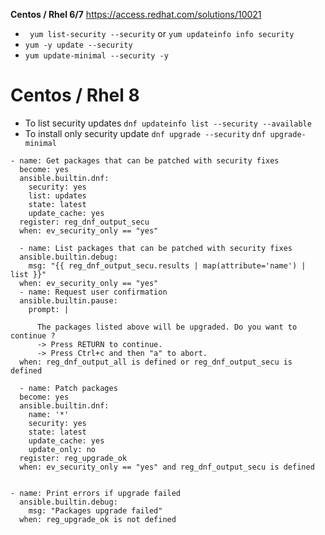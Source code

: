 **Centos / Rhel 6/7**
https://access.redhat.com/solutions/10021
- ` yum list-security --security` or `yum updateinfo info security`
- `yum -y update --security`
- `yum update-minimal --security -y`
# Centos / Rhel 8
- To list security updates
`dnf updateinfo list --security --available`
- To install only security update
`dnf upgrade --security`
`dnf upgrade-minimal`

```
- name: Get packages that can be patched with security fixes
  become: yes
  ansible.builtin.dnf:
    security: yes
    list: updates
    state: latest
    update_cache: yes
  register: reg_dnf_output_secu
  when: ev_security_only == "yes"
  
  - name: List packages that can be patched with security fixes
  ansible.builtin.debug: 
    msg: "{{ reg_dnf_output_secu.results | map(attribute='name') | list }}"
  when: ev_security_only == "yes"
  - name: Request user confirmation
  ansible.builtin.pause:
    prompt: | 
 
      The packages listed above will be upgraded. Do you want to continue ? 
      -> Press RETURN to continue.
      -> Press Ctrl+c and then "a" to abort.
  when: reg_dnf_output_all is defined or reg_dnf_output_secu is defined
  
  - name: Patch packages
  become: yes
  ansible.builtin.dnf:
    name: '*'
    security: yes
    state: latest
    update_cache: yes
    update_only: no
  register: reg_upgrade_ok
  when: ev_security_only == "yes" and reg_dnf_output_secu is defined
 
 
- name: Print errors if upgrade failed
  ansible.builtin.debug:
    msg: "Packages upgrade failed"
  when: reg_upgrade_ok is not defined
```
